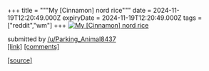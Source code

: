 +++
title = """My [Cinnamon] nord rice"""
date = 2024-11-19T12:20:49.000Z
expiryDate = 2024-11-19T12:20:49.000Z
tags = ["reddit","wm"]
+++
[![My [Cinnamon] nord rice ](https://b.thumbs.redditmedia.com/aGpNEwlZwzmZjqjES8IF5Du3Bt3JRyhVVTZXu7DaRDc.jpg "My [Cinnamon] nord rice ")](https://www.reddit.com/r/unixporn/comments/1guvunc/my_cinnamon_nord_rice/)

submitted by [/u/Parking\_Animal8437](https://www.reddit.com/user/Parking_Animal8437)  
[\[link\]](https://www.reddit.com/gallery/1guvunc) [\[comments\]](https://www.reddit.com/r/unixporn/comments/1guvunc/my_cinnamon_nord_rice/)

[[source]](https://www.reddit.com/r/unixporn/comments/1guvunc/my_cinnamon_nord_rice/)

